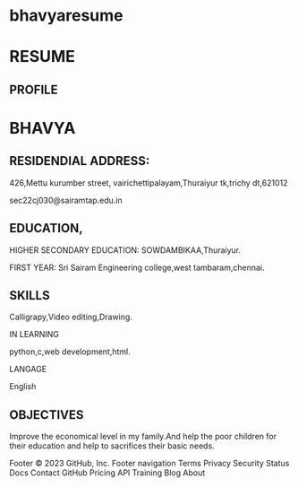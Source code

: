 # bhavyaresume<!DOCTYPE html>
<head>
<body>

<h1>RESUME</h1>

<h2>PROFILE</h2>
<h1>BHAVYA</h1>
<h2>RESIDENDIAL ADDRESS:</h2>
<p>426,Mettu kurumber street,
vairichettipalayam,Thuraiyur tk,trichy dt,621012</p>
<p>sec22cj030@sairamtap.edu.in<p>
<h2>EDUCATION,</h2>
<p>HIGHER SECONDARY EDUCATION: SOWDAMBIKAA,Thuraiyur.<p>
<p>FIRST YEAR: Sri Sairam Engineering college,west tambaram,chennai.<p>
<h2>SKILLS</h2>
<p>Calligrapy,Video editing,Drawing.</p
<h2>IN LEARNING</h2>
<p>python,c,web development,html.</p>
<h8>LANGAGE</h2>
<p>English</P>
<h2>OBJECTIVES</h2>
<p>Improve the economical level in my family.And help the poor children for their education and help to sacrifices their basic needs.</p>
 
 

</body>
</html>
Footer
© 2023 GitHub, Inc.
Footer navigation
Terms
Privacy
Security
Status
Docs
Contact GitHub
Pricing
API
Training
Blog
About
